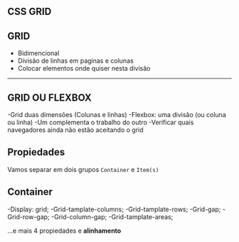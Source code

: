 ## CSS GRID

## GRID

- Bidimencional
- Divisão de linhas em paginas e colunas
- Colocar elementos onde quiser nesta divisão

---

## GRID OU FLEXBOX

-Grid duas dimensões (Colunas e linhas)
-Flexbox: uma divisão (ou coluna ou linha)
-Um complementa o trabalho do outro
-Verificar quais navegadores ainda não estão aceitando o grid

## Propiedades

Vamos separar em dois grupos
`Container` e `Item(s)`

## Container

-Display: grid;
-Grid-tamplate-columns;
-Grid-tamplate-rows;
-Grid-gap;
    -Grid-row-gap;
    -Grid-column-gap;
-Grid-tamplate-areas;

...e mais 4 propiedades e **alinhamento**